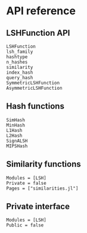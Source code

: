 # API reference

## LSHFunction API

```@docs
LSHFunction
lsh_family
hashtype
n_hashes
similarity
index_hash
query_hash
SymmetricLSHFunction
AsymmetricLSHFunction
```

## Hash functions

```@docs
SimHash
MinHash
L1Hash
L2Hash
SignALSH
MIPSHash
```

## Similarity functions

```@autodocs
Modules = [LSH]
Private = false
Pages = ["similarities.jl"]
```

## Private interface

```@autodocs
Modules = [LSH]
Public = false
```
